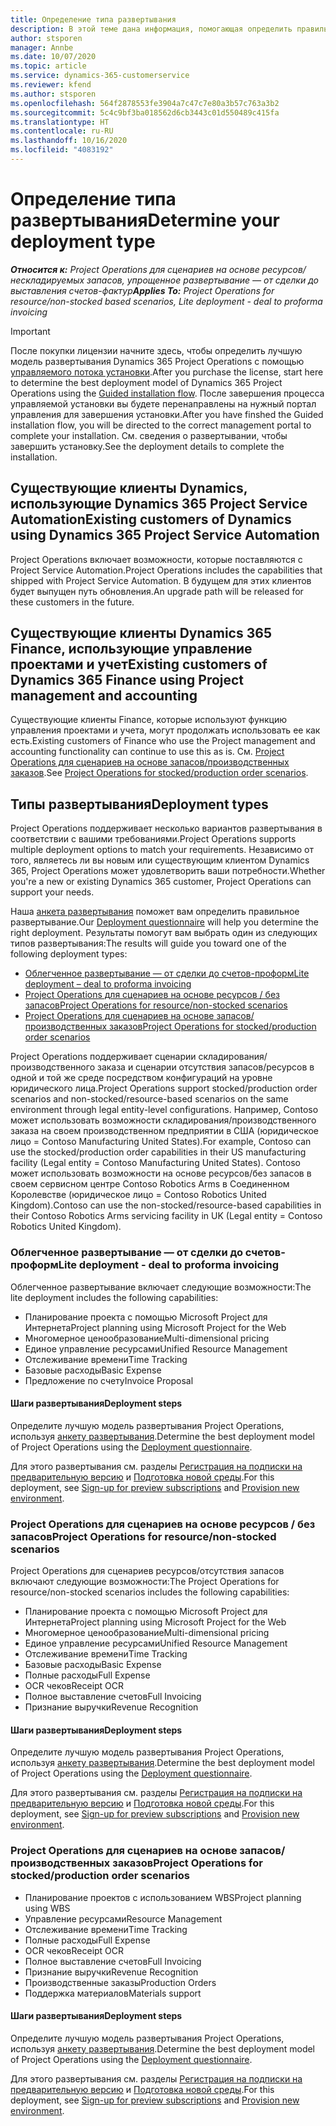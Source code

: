 ```yaml
---
title: Определение типа развертывания
description: В этой теме дана информация, помогающая определить правильный тип развертывания Project Operations для вашей компании.
author: stsporen
manager: Annbe
ms.date: 10/07/2020
ms.topic: article
ms.service: dynamics-365-customerservice
ms.reviewer: kfend
ms.author: stsporen
ms.openlocfilehash: 564f2878553fe3904a7c47c7e80a3b57c763a3b2
ms.sourcegitcommit: 5c4c9bf3ba018562d6cb3443c01d550489c415fa
ms.translationtype: HT
ms.contentlocale: ru-RU
ms.lasthandoff: 10/16/2020
ms.locfileid: "4083192"
---
```

# <a name="determine-your-deployment-type"></a><span data-ttu-id="059c5-103">Определение типа развертывания</span><span class="sxs-lookup"><span data-stu-id="059c5-103">Determine your deployment type</span></span>

<span data-ttu-id="059c5-104">_**Относится к:** Project Operations для сценариев на основе ресурсов/нескладируемых запасов, упрощенное развертывание — от сделки до выставления счетов-фактур_</span><span class="sxs-lookup"><span data-stu-id="059c5-104">_**Applies To:** Project Operations for resource/non-stocked based scenarios, Lite deployment - deal to proforma invoicing_</span></span>

> [!IMPORTANT]
> <span data-ttu-id="059c5-105">После покупки лицензии начните здесь, чтобы определить лучшую модель развертывания Dynamics 365 Project Operations с помощью [управляемого потока установки](https://aka.ms/provisionprojectoperations).</span><span class="sxs-lookup"><span data-stu-id="059c5-105">After you purchase the license, start here to determine the best deployment model of Dynamics 365 Project Operations using the [Guided installation flow](https://aka.ms/provisionprojectoperations).</span></span>
> <span data-ttu-id="059c5-106">После завершения процесса управляемой установки вы будете перенаправлены на нужный портал управления для завершения установки.</span><span class="sxs-lookup"><span data-stu-id="059c5-106">After you have finshed the Guided installation flow, you will be directed to the correct management portal to complete your installation.</span></span> <span data-ttu-id="059c5-107">См. сведения о развертывании, чтобы завершить установку.</span><span class="sxs-lookup"><span data-stu-id="059c5-107">See the deployment details to complete the installation.</span></span>


## <a name="existing-customers-of-dynamics-using-dynamics-365-project-service-automation"></a><span data-ttu-id="059c5-108">Существующие клиенты Dynamics, использующие Dynamics 365 Project Service Automation</span><span class="sxs-lookup"><span data-stu-id="059c5-108">Existing customers of Dynamics using Dynamics 365 Project Service Automation</span></span>
<span data-ttu-id="059c5-109">Project Operations включает возможности, которые поставляются с Project Service Automation.</span><span class="sxs-lookup"><span data-stu-id="059c5-109">Project Operations includes the capabilities that shipped with Project Service Automation.</span></span> <span data-ttu-id="059c5-110">В будущем для этих клиентов будет выпущен путь обновления.</span><span class="sxs-lookup"><span data-stu-id="059c5-110">An upgrade path will be released for these customers in the future.</span></span>

## <a name="existing-customers-of-dynamics-365-finance-using-project-management-and-accounting"></a><span data-ttu-id="059c5-111">Существующие клиенты Dynamics 365 Finance, использующие управление проектами и учет</span><span class="sxs-lookup"><span data-stu-id="059c5-111">Existing customers of Dynamics 365 Finance using Project management and accounting</span></span> 

<span data-ttu-id="059c5-112">Существующие клиенты Finance, которые используют функцию управления проектами и учета, могут продолжать использовать ее как есть.</span><span class="sxs-lookup"><span data-stu-id="059c5-112">Existing customers of Finance who use the Project management and accounting functionality can continue to use this as is.</span></span> <span data-ttu-id="059c5-113">См. [Project Operations для сценариев на основе запасов/производственных заказов](#pma).</span><span class="sxs-lookup"><span data-stu-id="059c5-113">See [Project Operations for stocked/production order scenarios](#pma).</span></span>


## <a name="deployment-types"></a><span data-ttu-id="059c5-114">Типы развертывания</span><span class="sxs-lookup"><span data-stu-id="059c5-114">Deployment types</span></span>
<span data-ttu-id="059c5-115">Project Operations поддерживает несколько вариантов развертывания в соответствии с вашими требованиями.</span><span class="sxs-lookup"><span data-stu-id="059c5-115">Project Operations supports multiple deployment options to match your requirements.</span></span> <span data-ttu-id="059c5-116">Независимо от того, являетесь ли вы новым или существующим клиентом Dynamics 365, Project Operations может удовлетворить ваши потребности.</span><span class="sxs-lookup"><span data-stu-id="059c5-116">Whether you're a new or existing Dynamics 365 customer, Project Operations can support your needs.</span></span>

<span data-ttu-id="059c5-117">Наша [анкета развертывания](https://aka.ms/provisionprojectoperations) поможет вам определить правильное развертывание.</span><span class="sxs-lookup"><span data-stu-id="059c5-117">Our [Deployment questionnaire](https://aka.ms/provisionprojectoperations) will help you determine the right deployment.</span></span> <span data-ttu-id="059c5-118">Результаты помогут вам выбрать один из следующих типов развертывания:</span><span class="sxs-lookup"><span data-stu-id="059c5-118">The results will guide you toward one of the following deployment types:</span></span>

- [<span data-ttu-id="059c5-119">Облегченное развертывание — от сделки до счетов-проформ</span><span class="sxs-lookup"><span data-stu-id="059c5-119">Lite deployment – deal to proforma invoicing</span></span>](#lite)
- [<span data-ttu-id="059c5-120">Project Operations для сценариев на основе ресурсов / без запасов</span><span class="sxs-lookup"><span data-stu-id="059c5-120">Project Operations for resource/non-stocked scenarios</span></span>](#integrated)
- [<span data-ttu-id="059c5-121">Project Operations для сценариев на основе запасов/производственных заказов</span><span class="sxs-lookup"><span data-stu-id="059c5-121">Project Operations for stocked/production order scenarios</span></span>](#pma)

<span data-ttu-id="059c5-122">Project Operations поддерживает сценарии складирования/производственного заказа и сценарии отсутствия запасов/ресурсов в одной и той же среде посредством конфигураций на уровне юридического лица.</span><span class="sxs-lookup"><span data-stu-id="059c5-122">Project Operations support stocked/production order scenarios and non-stocked/resource-based scenarios on the same environment through legal entity-level configurations.</span></span> <span data-ttu-id="059c5-123">Например, Contoso может использовать возможности складирования/производственного заказа на своем производственном предприятии в США (юридическое лицо = Contoso Manufacturing United States).</span><span class="sxs-lookup"><span data-stu-id="059c5-123">For example, Contoso can use the stocked/production order capabilities in their US manufacturing facility (Legal entity = Contoso Manufacturing United States).</span></span> <span data-ttu-id="059c5-124">Contoso может использовать возможности на основе ресурсов/без запасов в своем сервисном центре Contoso Robotics Arms в Соединенном Королевстве (юридическое лицо = Contoso Robotics United Kingdom).</span><span class="sxs-lookup"><span data-stu-id="059c5-124">Contoso can use the non-stocked/resource-based capabilities in their Contoso Robotics Arms servicing facility in UK (Legal entity = Contoso Robotics United Kingdom).</span></span>

### <a name="lite-deployment---deal-to-proforma-invoicing"></a><a  name="lite"></a><span data-ttu-id="059c5-125">Облегченное развертывание — от сделки до счетов-проформ</span><span class="sxs-lookup"><span data-stu-id="059c5-125">Lite deployment - deal to proforma invoicing</span></span>

<span data-ttu-id="059c5-126">Облегченное развертывание включает следующие возможности:</span><span class="sxs-lookup"><span data-stu-id="059c5-126">The lite deployment includes the following capabilities:</span></span>

- <span data-ttu-id="059c5-127">Планирование проекта с помощью Microsoft Project для Интернета</span><span class="sxs-lookup"><span data-stu-id="059c5-127">Project planning using Microsoft Project for the Web</span></span>
- <span data-ttu-id="059c5-128">Многомерное ценообразование</span><span class="sxs-lookup"><span data-stu-id="059c5-128">Multi-dimensional pricing</span></span>
- <span data-ttu-id="059c5-129">Единое управление ресурсами</span><span class="sxs-lookup"><span data-stu-id="059c5-129">Unified Resource Management</span></span>
- <span data-ttu-id="059c5-130">Отслеживание времени</span><span class="sxs-lookup"><span data-stu-id="059c5-130">Time Tracking</span></span>
- <span data-ttu-id="059c5-131">Базовые расходы</span><span class="sxs-lookup"><span data-stu-id="059c5-131">Basic Expense</span></span>
- <span data-ttu-id="059c5-132">Предложение по счету</span><span class="sxs-lookup"><span data-stu-id="059c5-132">Invoice Proposal</span></span>

#### <a name="deployment-steps"></a><span data-ttu-id="059c5-133">Шаги развертывания</span><span class="sxs-lookup"><span data-stu-id="059c5-133">Deployment steps</span></span>
<span data-ttu-id="059c5-134">Определите лучшую модель развертывания Project Operations, используя [анкету развертывания](https://aka.ms/provisionprojectoperations).</span><span class="sxs-lookup"><span data-stu-id="059c5-134">Determine the best deployment model of Project Operations using the [Deployment questionnaire](https://aka.ms/provisionprojectoperations).</span></span>

<span data-ttu-id="059c5-135">Для этого развертывания см. разделы [Регистрация на подписки на предварительную версию](lite-preview-subscription-sign-up.md) и [Подготовка новой среды](lite-deployment.md).</span><span class="sxs-lookup"><span data-stu-id="059c5-135">For this deployment, see [Sign-up for preview subscriptions](lite-preview-subscription-sign-up.md) and [Provision new environment](lite-deployment.md).</span></span> 


### <a name="project-operations-for-resourcenon-stocked-scenarios"></a><a name="integrated"></a><span data-ttu-id="059c5-136">Project Operations для сценариев на основе ресурсов / без запасов</span><span class="sxs-lookup"><span data-stu-id="059c5-136">Project Operations for resource/non-stocked scenarios</span></span>
<span data-ttu-id="059c5-137">Project Operations для сценариев ресурсов/отсутствия запасов включают следующие возможности:</span><span class="sxs-lookup"><span data-stu-id="059c5-137">The Project Operations for resource/non-stocked scenarios includes the following capabilities:</span></span>
  
- <span data-ttu-id="059c5-138">Планирование проекта с помощью Microsoft Project для Интернета</span><span class="sxs-lookup"><span data-stu-id="059c5-138">Project planning using Microsoft Project for the Web</span></span>
- <span data-ttu-id="059c5-139">Многомерное ценообразование</span><span class="sxs-lookup"><span data-stu-id="059c5-139">Multi-dimensional pricing</span></span>
- <span data-ttu-id="059c5-140">Единое управление ресурсами</span><span class="sxs-lookup"><span data-stu-id="059c5-140">Unified Resource Management</span></span>
- <span data-ttu-id="059c5-141">Отслеживание времени</span><span class="sxs-lookup"><span data-stu-id="059c5-141">Time Tracking</span></span>
- <span data-ttu-id="059c5-142">Базовые расходы</span><span class="sxs-lookup"><span data-stu-id="059c5-142">Basic Expense</span></span>
- <span data-ttu-id="059c5-143">Полные расходы</span><span class="sxs-lookup"><span data-stu-id="059c5-143">Full Expense</span></span>
- <span data-ttu-id="059c5-144">OCR чеков</span><span class="sxs-lookup"><span data-stu-id="059c5-144">Receipt OCR</span></span>
- <span data-ttu-id="059c5-145">Полное выставление счетов</span><span class="sxs-lookup"><span data-stu-id="059c5-145">Full Invoicing</span></span>
- <span data-ttu-id="059c5-146">Признание выручки</span><span class="sxs-lookup"><span data-stu-id="059c5-146">Revenue Recognition</span></span>

#### <a name="deployment-steps"></a><span data-ttu-id="059c5-147">Шаги развертывания</span><span class="sxs-lookup"><span data-stu-id="059c5-147">Deployment steps</span></span>
<span data-ttu-id="059c5-148">Определите лучшую модель развертывания Project Operations, используя [анкету развертывания](https://aka.ms/provisionprojectoperations).</span><span class="sxs-lookup"><span data-stu-id="059c5-148">Determine the best deployment model of Project Operations using the [Deployment questionnaire](https://aka.ms/provisionprojectoperations).</span></span>

<span data-ttu-id="059c5-149">Для этого развертывания см. разделы [Регистрация на подписки на предварительную версию](resource-sign-up-preview-subscription.md) и [Подготовка новой среды](resource-provision-new-environment.md).</span><span class="sxs-lookup"><span data-stu-id="059c5-149">For this deployment, see [Sign-up for preview subscriptions](resource-sign-up-preview-subscription.md) and [Provision new environment](resource-provision-new-environment.md).</span></span> 


### <a name="project-operations-for-stockedproduction-order-scenarios"></a><a name="pma"></a><span data-ttu-id="059c5-150">Project Operations для сценариев на основе запасов/производственных заказов</span><span class="sxs-lookup"><span data-stu-id="059c5-150">Project Operations for stocked/production order scenarios</span></span>

- <span data-ttu-id="059c5-151">Планирование проектов с использованием WBS</span><span class="sxs-lookup"><span data-stu-id="059c5-151">Project planning using WBS</span></span>
- <span data-ttu-id="059c5-152">Управление ресурсами</span><span class="sxs-lookup"><span data-stu-id="059c5-152">Resource Management</span></span>
- <span data-ttu-id="059c5-153">Отслеживание времени</span><span class="sxs-lookup"><span data-stu-id="059c5-153">Time Tracking</span></span>
- <span data-ttu-id="059c5-154">Полные расходы</span><span class="sxs-lookup"><span data-stu-id="059c5-154">Full Expense</span></span>
- <span data-ttu-id="059c5-155">OCR чеков</span><span class="sxs-lookup"><span data-stu-id="059c5-155">Receipt OCR</span></span>
- <span data-ttu-id="059c5-156">Полное выставление счетов</span><span class="sxs-lookup"><span data-stu-id="059c5-156">Full Invoicing</span></span>
- <span data-ttu-id="059c5-157">Признание выручки</span><span class="sxs-lookup"><span data-stu-id="059c5-157">Revenue Recognition</span></span>
- <span data-ttu-id="059c5-158">Производственные заказы</span><span class="sxs-lookup"><span data-stu-id="059c5-158">Production Orders</span></span>
- <span data-ttu-id="059c5-159">Поддержка материалов</span><span class="sxs-lookup"><span data-stu-id="059c5-159">Materials support</span></span>

#### <a name="deployment-steps"></a><span data-ttu-id="059c5-160">Шаги развертывания</span><span class="sxs-lookup"><span data-stu-id="059c5-160">Deployment steps</span></span>
<span data-ttu-id="059c5-161">Определите лучшую модель развертывания Project Operations, используя [анкету развертывания](https://aka.ms/provisionprojectoperations).</span><span class="sxs-lookup"><span data-stu-id="059c5-161">Determine the best deployment model of Project Operations using the [Deployment questionnaire](https://aka.ms/provisionprojectoperations).</span></span>

<span data-ttu-id="059c5-162">Для этого развертывания см. разделы [Регистрация на подписки на предварительную версию](https://docs.microsoft.com/dynamics365/fin-ops-core/dev-itpro/dev-tools/sign-up-preview-subscription?toc=/dynamics365/finance/toc.json) и [Подготовка новой среды](https://docs.microsoft.com/dynamics365/fin-ops-core/dev-itpro/deployment/deploy-demo-environment?toc=/dynamics365/finance/toc.json).</span><span class="sxs-lookup"><span data-stu-id="059c5-162">For this deployment, see [Sign-up for preview subscriptions](https://docs.microsoft.com/dynamics365/fin-ops-core/dev-itpro/dev-tools/sign-up-preview-subscription?toc=/dynamics365/finance/toc.json) and [Provision new environment](https://docs.microsoft.com/dynamics365/fin-ops-core/dev-itpro/deployment/deploy-demo-environment?toc=/dynamics365/finance/toc.json).</span></span> 

